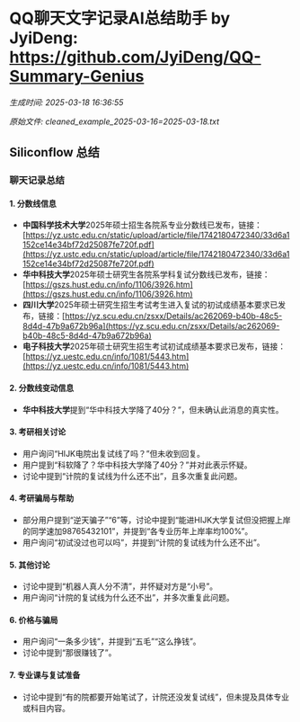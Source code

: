 # QQ聊天文字记录AI总结助手 by JyiDeng: https://github.com/JyiDeng/QQ-Summary-Genius

*生成时间: 2025-03-18 16:36:55*

*原始文件: cleaned_example_2025-03-16=2025-03-18.txt*

## Siliconflow 总结

### 聊天记录总结

#### 1. **分数线信息**
- **中国科学技术大学**2025年硕士招生各院系专业分数线已发布，链接：[https://yz.ustc.edu.cn/static/upload/article/file/1742180472340/33d6a1152ce14e34bf72d25087fe720f.pdf](https://yz.ustc.edu.cn/static/upload/article/file/1742180472340/33d6a1152ce14e34bf72d25087fe720f.pdf)
- **华中科技大学**2025年硕士研究生各院系学科复试分数线已发布，链接：[https://gszs.hust.edu.cn/info/1106/3926.htm](https://gszs.hust.edu.cn/info/1106/3926.htm)
- **四川大学**2025年硕士研究生招生考试考生进入复试的初试成绩基本要求已发布，链接：[https://yz.scu.edu.cn/zsxx/Details/ac262069-b40b-48c5-8d4d-47b9a672b96a](https://yz.scu.edu.cn/zsxx/Details/ac262069-b40b-48c5-8d4d-47b9a672b96a)
- **电子科技大学**2025年硕士研究生招生考试初试成绩基本要求已发布，链接：[https://yz.uestc.edu.cn/info/1081/5443.htm](https://yz.uestc.edu.cn/info/1081/5443.htm)

#### 2. **分数线变动信息**
- **华中科技大学**提到“华中科技大学降了40分？”，但未确认此消息的真实性。

#### 3. **考研相关讨论**
- 用户询问“HIJK电院出复试线了吗？”但未收到回复。
- 用户提到“科软降了？华中科技大学降了40分？”并对此表示怀疑。
- 讨论中提到“计院的复试线为什么还不出”，且多次重复此问题。

#### 4. **考研骗局与帮助**
- 部分用户提到“逆天骗子”“6”等，讨论中提到“能进HIJK大学复试但没把握上岸的同学速加98765432101”，并提到“各专业历年上岸率均100%”。
- 用户询问“初试没过也可以吗”，并提到“计院的复试线为什么还不出”。

#### 5. **其他讨论**
- 讨论中提到“机器人真人分不清”，并怀疑对方是“小号”。
- 用户询问“计院的复试线为什么还不出”，并多次重复此问题。

#### 6. **价格与骗局**
- 用户询问“一条多少钱”，并提到“五毛”“这么挣钱”。
- 讨论中提到“那很赚钱了”。

#### 7. **专业课与复试准备**
- 讨论中提到“有的院都要开始笔试了，计院还没发复试线”，但未提及具体专业或科目内容。

